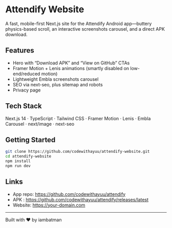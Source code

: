 # Attendify Website

A fast, mobile-first Next.js site for the Attendify Android app—buttery physics-based scroll, an interactive screenshots carousel, and a direct APK download.

## Features
- Hero with “Download APK” and “View on GitHub” CTAs
- Framer Motion + Lenis animations (smartly disabled on low-end/reduced motion)
- Lightweight Embla screenshots carousel
- SEO via next-seo, plus sitemap and robots
- Privacy page

## Tech Stack
Next.js 14 · TypeScript · Tailwind CSS · Framer Motion · Lenis · Embla Carousel · next/image · next-seo

## Getting Started
```bash
git clone https://github.com/codewithayuu/attendify-website.git
cd attendify-website
npm install
npm run dev
```

## Links
- App repo: https://github.com/codewithayuu/attendify
- APK : https://github.com/codewithayuu/attendify/releases/latest
- Website: https://your-domain.com

---

Built with ❤️ by iambatman